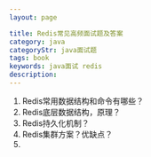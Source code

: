 ```yaml
---
layout: page

title: Redis常见高频面试题及答案
category: java
categoryStr: java面试题
tags: book
keywords: java面试 redis
description: 
---
```



1. Redis常用数据结构和命令有哪些？
2. Redis底层数据结构，原理？
3. Redis持久化机制？
4. Redis集群方案？优缺点？
5. 